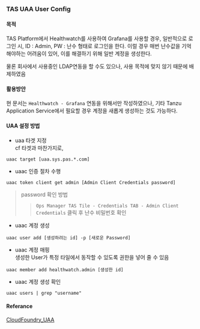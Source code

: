 ### TAS UAA User Config


#### 목적
TAS Platform에서 Healthwatch를 사용하여 Grafana를 사용할 경우, 
일반적으로 로그인 시, ID : Admin, PW : 난수 형태로 로그인을 한다.
이럴 경우 매번 난수값을 기억해야하는 어려움이 있어, 이를 해결하기 위해 일반 계정을 생성한다.

물론 회사에서 사용중인 LDAP연동을 할 수도 있으나, 사용 목적에 맞지 않기 때문에 배제하였음



#### 활용방안
현 문서는 `Healthwatch - Grafana` 연동을 위해서만 작성하였으나, 
기타 Tanzu Application Service에서 필요할 경우 계정을 새롭게 생성하는 것도 가능하다.

#### UAA 설정 방법

* uaa 타겟 지정\
cf 타겟과 마찬가지로, 
```
uaac target [uaa.sys.pas.*.com] 
```

* uaac 인증 절차 수행
```
uaac token client get admin [Admin Client Credentials password]
```
> password 확인 방법
>>`Ops Manager TAS Tile - Credentials TAB - Admin Client Credentials` 클릭 후 난수 비밀번호 확인

* uaac 계정 생성
```
uaac user add [생성하려는 id] -p [새로운 Password]
```
* uaac 계정 매핑\
생성한 User가 특정 타일에서 동작할 수 있도록 권한을 넣어 줄 수 있음
```
uaac member add healthwatch.admin [생성한 id] 
```

* uaac 계정 생성 확인
```
uaac users | grep "username"
```



#### Referance
[CloudFoundry_UAA](https://docs.cloudfoundry.org/uaa/uaa-user-management.html#grant-admin-ldap)


